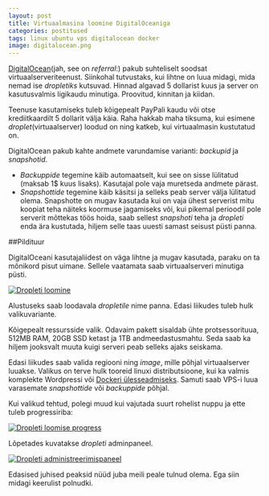 ```yaml
---
layout: post
title: Virtuaalmasina loomine DigitalOceaniga
categories: postitused
tags: linux ubuntu vps digitalocean docker
image: digitalocean.png
---
```

[DigitalOcean](https://www.digitalocean.com/?refcode=66cf7e78504e)(jah, see on _referral_:) pakub suhteliselt soodsat virtuaalserveriteenust. Siinkohal tutvustaks, kui lihtne on luua midagi, mida nemad ise _dropletiks_ kutsuvad. Hinnad algavad 5 dollarist kuus ja server on kasutusvalmis ligikaudu minutiga. Proovitud, kinnitan ja kiidan.

Teenuse kasutamiseks tuleb kõigepealt PayPali kaudu või otse krediitkaardilt 5 dollarit välja käia. Raha hakkab maha tiksuma, kui esimene _droplet_(virtuaalserver) loodud on ning katkeb, kui virtuaalmasin kustutatud on.

DigitalOcean pakub kahte andmete varundamise varianti: _backupid_ ja _snapshotid_.
* _Backuppide_ tegemine käib automaatselt, kui see on sisse lülitatud (maksab 1$ kuus lisaks). Kasutajal pole vaja muretseda andmete pärast.
* _Snapshottide_ tegemine käib käsitsi ja selleks peab server välja lülitatud olema. Snapshotte on mugav kasutada kui on vaja ühest serverist mitu koopiat teha näiteks koormuse jagamiseks või, kui pikemal perioodil pole serverit mõttekas töös hoida, saab sellest _snapshoti_ teha ja _dropleti_ enda ära kustutada, hiljem selle taas uuesti samast seisust püsti panna.


##Pildituur

DigitalOceani kasutajaliidest on väga lihtne ja mugav kasutada, paraku on ta mõnikord pisut uimane. Sellele vaatamata saab virtuaalserveri minutiga püsti.

[![Dropleti loomine](p-docker-droplet-loomine.png)](docker-droplet-loomine.png)

Alustuseks saab loodavala _dropletile_ nime panna. Edasi liikudes tuleb hulk valikuvariante.

Kõigepealt ressursside valik. Odavaim pakett sisaldab ühte protsessorituua, 512MB RAM, 20GB SSD ketast ja 1TB andmeedastusmahtu. Seda saab ka hiljem jooksvalt muuta kuigi serveri peab selleks ajaks seiskama.

Edasi liikudes saab valida regiooni ning _image_, mille põhjal virtuaalserver luuakse. Valikus on terve hulk tooreid linuxi distributsioone, kui ka valmis komplekte Wordpressi või [Dockeri ülesseadmiseks](/postitused/linuxi-konteinerid-ja-docker). Samuti saab VPS-i luua varasemate _snapshottide_ või _backuppide_ põhjal.

Kui valikud tehtud, polegi muud kui vajutada suurt rohelist nuppu ja ette tuleb progressiriba:

[![Dropleti loomise progress](p-docker-droplet-progress.png)](docker-droplet-progress.png)

Lõpetades kuvatakse _dropleti_ adminpaneel.

[![Dropleti administreerimispaneel](p-docker-droplet-paneel.png)](docker-droplet-paneel.png)

Edasised juhised peaksid nüüd juba meili peale tulnud olema. Ega siin midagi keerulist polnudki.

